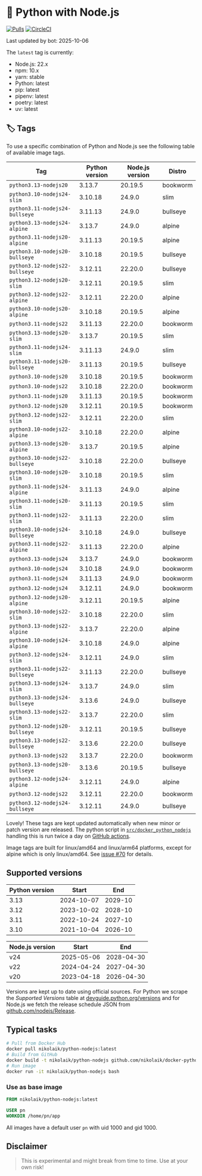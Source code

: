 # 🐳 Python with Node.js

[![Pulls](https://img.shields.io/docker/pulls/nikolaik/python-nodejs.svg?style=flat-square)](https://hub.docker.com/r/nikolaik/python-nodejs/)
[![CircleCI](https://img.shields.io/circleci/project/github/nikolaik/docker-python-nodejs.svg?style=flat-square)](https://circleci.com/gh/nikolaik/docker-python-nodejs)

Last updated by bot: 2025-10-06

The `latest` tag is currently:

- Node.js: 22.x
- npm: 10.x
- yarn: stable
- Python: latest
- pip: latest
- pipenv: latest
- poetry: latest
- uv: latest

## 🏷 Tags

To use a specific combination of Python and Node.js see the following table of available image tags.

<!-- TAGS_START -->

Tag | Python version | Node.js version | Distro
--- | --- | --- | ---
`python3.13-nodejs20` | 3.13.7 | 20.19.5 | bookworm
`python3.10-nodejs24-slim` | 3.10.18 | 24.9.0 | slim
`python3.11-nodejs24-bullseye` | 3.11.13 | 24.9.0 | bullseye
`python3.13-nodejs24-alpine` | 3.13.7 | 24.9.0 | alpine
`python3.11-nodejs20-alpine` | 3.11.13 | 20.19.5 | alpine
`python3.10-nodejs20-bullseye` | 3.10.18 | 20.19.5 | bullseye
`python3.12-nodejs22-bullseye` | 3.12.11 | 22.20.0 | bullseye
`python3.12-nodejs20-slim` | 3.12.11 | 20.19.5 | slim
`python3.12-nodejs22-alpine` | 3.12.11 | 22.20.0 | alpine
`python3.10-nodejs20-alpine` | 3.10.18 | 20.19.5 | alpine
`python3.11-nodejs22` | 3.11.13 | 22.20.0 | bookworm
`python3.13-nodejs20-slim` | 3.13.7 | 20.19.5 | slim
`python3.11-nodejs24-slim` | 3.11.13 | 24.9.0 | slim
`python3.11-nodejs20-bullseye` | 3.11.13 | 20.19.5 | bullseye
`python3.10-nodejs20` | 3.10.18 | 20.19.5 | bookworm
`python3.10-nodejs22` | 3.10.18 | 22.20.0 | bookworm
`python3.11-nodejs20` | 3.11.13 | 20.19.5 | bookworm
`python3.12-nodejs20` | 3.12.11 | 20.19.5 | bookworm
`python3.12-nodejs22-slim` | 3.12.11 | 22.20.0 | slim
`python3.10-nodejs22-alpine` | 3.10.18 | 22.20.0 | alpine
`python3.13-nodejs20-alpine` | 3.13.7 | 20.19.5 | alpine
`python3.10-nodejs22-bullseye` | 3.10.18 | 22.20.0 | bullseye
`python3.10-nodejs20-slim` | 3.10.18 | 20.19.5 | slim
`python3.11-nodejs24-alpine` | 3.11.13 | 24.9.0 | alpine
`python3.11-nodejs20-slim` | 3.11.13 | 20.19.5 | slim
`python3.11-nodejs22-slim` | 3.11.13 | 22.20.0 | slim
`python3.10-nodejs24-bullseye` | 3.10.18 | 24.9.0 | bullseye
`python3.11-nodejs22-alpine` | 3.11.13 | 22.20.0 | alpine
`python3.13-nodejs24` | 3.13.7 | 24.9.0 | bookworm
`python3.10-nodejs24` | 3.10.18 | 24.9.0 | bookworm
`python3.11-nodejs24` | 3.11.13 | 24.9.0 | bookworm
`python3.12-nodejs24` | 3.12.11 | 24.9.0 | bookworm
`python3.12-nodejs20-alpine` | 3.12.11 | 20.19.5 | alpine
`python3.10-nodejs22-slim` | 3.10.18 | 22.20.0 | slim
`python3.13-nodejs22-alpine` | 3.13.7 | 22.20.0 | alpine
`python3.10-nodejs24-alpine` | 3.10.18 | 24.9.0 | alpine
`python3.12-nodejs24-slim` | 3.12.11 | 24.9.0 | slim
`python3.11-nodejs22-bullseye` | 3.11.13 | 22.20.0 | bullseye
`python3.13-nodejs24-slim` | 3.13.7 | 24.9.0 | slim
`python3.13-nodejs24-bullseye` | 3.13.6 | 24.9.0 | bullseye
`python3.13-nodejs22-slim` | 3.13.7 | 22.20.0 | slim
`python3.12-nodejs20-bullseye` | 3.12.11 | 20.19.5 | bullseye
`python3.13-nodejs22-bullseye` | 3.13.6 | 22.20.0 | bullseye
`python3.13-nodejs22` | 3.13.7 | 22.20.0 | bookworm
`python3.13-nodejs20-bullseye` | 3.13.6 | 20.19.5 | bullseye
`python3.12-nodejs24-alpine` | 3.12.11 | 24.9.0 | alpine
`python3.12-nodejs22` | 3.12.11 | 22.20.0 | bookworm
`python3.12-nodejs24-bullseye` | 3.12.11 | 24.9.0 | bullseye

<!-- TAGS_END -->

Lovely! These tags are kept updated automatically when new minor or patch version are released. The python script in [`src/docker_python_nodejs`](./src/docker_python_nodejs/) handling this is run twice a day on [GitHub actions](https://github.com/nikolaik/docker-python-nodejs/actions).

Image tags are built for linux/amd64 and linux/arm64 platforms, except for alpine which is only linux/amd64. See [issue #70](https://github.com/nikolaik/docker-python-nodejs/issues/70) for details.

## Supported versions

<!-- SUPPORTED_VERSIONS_START -->

Python version | Start | End
--- | --- | ---
3.13 | 2024-10-07 | 2029-10
3.12 | 2023-10-02 | 2028-10
3.11 | 2022-10-24 | 2027-10
3.10 | 2021-10-04 | 2026-10

Node.js version | Start | End
--- | --- | ---
v24 | 2025-05-06 | 2028-04-30
v22 | 2024-04-24 | 2027-04-30
v20 | 2023-04-18 | 2026-04-30

<!-- SUPPORTED_VERSIONS_END -->

Versions are kept up to date using official sources. For Python we scrape the _Supported Versions_ table at [devguide.python.org/versions](https://devguide.python.org/versions/#supported-versions) and for Node.js we fetch the release schedule JSON from [github.com/nodejs/Release](https://github.com/nodejs/Release/blob/main/schedule.json).

## Typical tasks

```bash
# Pull from Docker Hub
docker pull nikolaik/python-nodejs:latest
# Build from GitHub
docker build -t nikolaik/python-nodejs github.com/nikolaik/docker-python-nodejs
# Run image
docker run -it nikolaik/python-nodejs bash
```

### Use as base image

```Dockerfile
FROM nikolaik/python-nodejs:latest

USER pn
WORKDIR /home/pn/app
```

All images have a default user `pn` with uid 1000 and gid 1000.

## Disclaimer

> This is experimental and might break from time to time. Use at your own risk!
